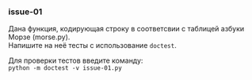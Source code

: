 ### issue-01
Дана функция, кодирующая строку в соответсвии с таблицей азбуки Морзе (morse.py).    
Напишите на неё тесты с использование ```doctest```.   

Для проверки тестов введите команду:   
```python -m doctest -v issue-01.py```